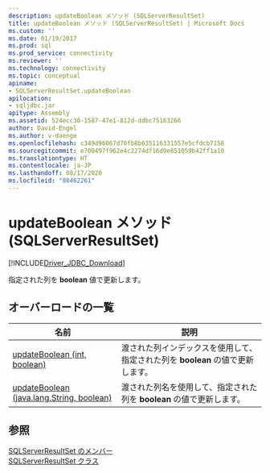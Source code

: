 ```yaml
---
description: updateBoolean メソッド (SQLServerResultSet)
title: updateBoolean メソッド (SQLServerResultSet) | Microsoft Docs
ms.custom: ''
ms.date: 01/19/2017
ms.prod: sql
ms.prod_service: connectivity
ms.reviewer: ''
ms.technology: connectivity
ms.topic: conceptual
apiname:
- SQLServerResultSet.updateBoolean
apilocation:
- sqljdbc.jar
apitype: Assembly
ms.assetid: 524ecc30-1587-47e1-812d-ddbc75163266
author: David-Engel
ms.author: v-daenge
ms.openlocfilehash: c349d96067d70fb8b635116331557e5cfdcb7158
ms.sourcegitcommit: e700497f962e4c2274df16d9e651059b42ff1a10
ms.translationtype: HT
ms.contentlocale: ja-JP
ms.lasthandoff: 08/17/2020
ms.locfileid: "88462261"
---
```

# <a name="updateboolean-method-sqlserverresultset"></a>updateBoolean メソッド (SQLServerResultSet)
[!INCLUDE[Driver_JDBC_Download](../../../includes/driver_jdbc_download.md)]

  指定された列を **boolean** 値で更新します。  
  
## <a name="overload-list"></a>オーバーロードの一覧  
  
|名前|説明|  
|----------|-----------------|  
|[updateBoolean (int, boolean)](../../../connect/jdbc/reference/updateboolean-method-int-boolean.md)|渡された列インデックスを使用して、指定された列を **boolean** の値で更新します。|  
|[updateBoolean (java.lang.String, boolean)](../../../connect/jdbc/reference/updateboolean-method-java-lang-string-boolean.md)|渡された列名を使用して、指定された列を **boolean** の値で更新します。|  
  
## <a name="see-also"></a>参照  
 [SQLServerResultSet のメンバー](../../../connect/jdbc/reference/sqlserverresultset-members.md)   
 [SQLServerResultSet クラス](../../../connect/jdbc/reference/sqlserverresultset-class.md)  
  
  
